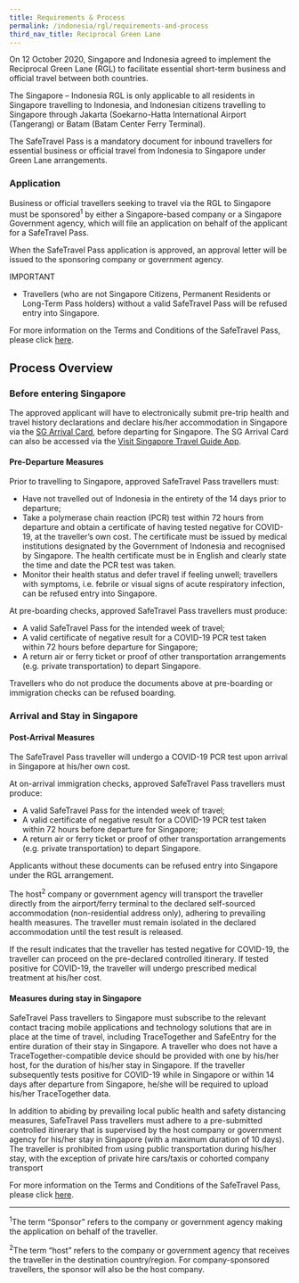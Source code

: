 ```yaml
---
title: Requirements & Process
permalink: /indonesia/rgl/requirements-and-process
third_nav_title: Reciprocal Green Lane
---
```


On 12 October 2020, Singapore and Indonesia agreed to implement the Reciprocal Green Lane (RGL) to facilitate essential short-term business and official travel between both countries.

The Singapore – Indonesia RGL is only applicable to all residents in Singapore travelling to Indonesia, and Indonesian citizens travelling to Singapore through Jakarta (Soekarno-Hatta International Airport (Tangerang) or Batam (Batam Center Ferry Terminal).  

The SafeTravel Pass is a mandatory document for inbound travellers for essential business or official travel from Indonesia to Singapore under Green Lane arrangements. 

### **Application**

Business or official travellers seeking to travel via the RGL to Singapore must be sponsored<sup>1</sup> by either a Singapore-based company or a Singapore Government agency, which will file an application on behalf of the applicant for a SafeTravel Pass.  

When the SafeTravel Pass application is approved, an approval letter will be issued to the sponsoring company or government agency.

IMPORTANT 

 - Travellers (who are not Singapore Citizens, Permanent Residents or Long-Term Pass holders) without a valid SafeTravel Pass will be refused entry into Singapore. 
 
For more information on the Terms and Conditions of the SafeTravel Pass, please click [here](/indonesia/rgl/terms-and-conditions).

## **Process Overview**

### **Before entering Singapore**

The approved applicant will have to electronically submit pre-trip health and travel history declarations and declare his/her accommodation in Singapore via the [SG Arrival Card](https://eservices.ica.gov.sg/sgarrivalcard/), before departing for Singapore. The SG Arrival Card can also be accessed via the [Visit Singapore Travel Guide App](https://www.visitsingapore.com/travel-guide-tips/visit-singapore-travel-guide-app/).

#### Pre-Departure Measures

Prior to travelling to Singapore, approved SafeTravel Pass travellers must: 
 - Have not travelled out of Indonesia in the entirety of the 14 days prior to departure; 
 - Take a polymerase chain reaction (PCR) test within 72 hours from departure and obtain a certificate of having tested negative for COVID-19, at the traveller’s own cost. The certificate must be issued by medical institutions designated by the Government of Indonesia and recognised by Singapore. The health certificate must be in English and clearly state the time and date the PCR test was taken. 
 - Monitor their health status and defer travel if feeling unwell; travellers with symptoms, i.e. febrile or visual signs of acute respiratory infection, can be refused entry into Singapore.  
 
At pre-boarding checks, approved SafeTravel Pass travellers must produce: 
 - A valid SafeTravel Pass for the intended week of travel; 
 - A valid certificate of negative result for a COVID-19 PCR test taken within 72 hours before departure for Singapore;
 - A return air or ferry ticket or proof of other transportation arrangements (e.g. private transportation) to depart Singapore. 
 
 Travellers who do not produce the documents above at pre-boarding or immigration checks can be refused boarding.
 
### **Arrival and Stay in Singapore**

#### Post-Arrival Measures

The SafeTravel Pass traveller will undergo a COVID-19 PCR test upon arrival in Singapore at his/her own cost.

At on-arrival immigration checks, approved SafeTravel Pass travellers must produce: 
 - A valid SafeTravel Pass for the intended week of travel; 
 - A valid certificate of negative result for a COVID-19 PCR test taken within 72 hours before departure for Singapore;
 - A return air or ferry ticket or proof of other transportation arrangements (e.g. private transportation) to depart Singapore.

Applicants without these documents can be refused entry into Singapore under the RGL arrangement. 

The host<sup>2</sup> company or government agency will transport the traveller directly from the airport/ferry terminal to the declared self-sourced accommodation (non-residential address only), adhering to prevailing health measures. The traveller must remain isolated in the declared accommodation until the test result is released. 

If the result indicates that the traveller has tested negative for COVID-19, the traveller can proceed on the pre-declared controlled itinerary. If tested positive for COVID-19, the traveller will undergo prescribed medical treatment at his/her cost. 

#### Measures during stay in Singapore

SafeTravel Pass travellers to Singapore must subscribe to the relevant contact tracing mobile applications and technology solutions that are in place at the time of travel, including TraceTogether and SafeEntry for the entire duration of their stay in Singapore. A traveller who does not have a TraceTogether-compatible device should be provided with one by his/her host, for the duration of his/her stay in Singapore. If the traveller subsequently tests positive for COVID-19 while in Singapore or within 14 days after departure from Singapore, he/she will be required to upload his/her TraceTogether data.

In addition to abiding by prevailing local public health and safety distancing measures, SafeTravel Pass travellers must adhere to a pre-submitted controlled itinerary that is supervised by the host company or government agency for his/her stay in Singapore (with a maximum duration of 10 days).  The traveller is prohibited from using public transportation during his/her stay, with the exception of private hire cars/taxis or cohorted company transport 

For more information on the Terms and Conditions of the SafeTravel Pass, please click [here](/indonesia/rgl/terms-and-conditions).

-----

<sup>1</sup>The term “Sponsor” refers to the company or government agency making the application on behalf of the traveller. 

<sup>2</sup>The term “host” refers to the company or government agency that receives the traveller in the destination country/region. For company-sponsored travellers, the sponsor will also be the host company.  
